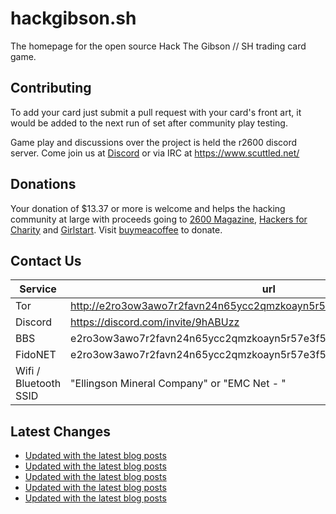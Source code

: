 # hackgibson.sh
The homepage for the open source Hack The Gibson // SH trading card game.


## Contributing

To add your card just submit a pull request with your card's front art, it would be added to the next run of set after community play testing.

Game play and discussions over the project is held the r2600 discord server. Come join us at [Discord](https://discord.com/invite/9hABUzz) or via IRC at https://www.scuttled.net/


## Donations

Your donation of $13.37 or more is welcome and helps the hacking community at large with proceeds going to [2600 Magazine](https://2600.com/), [Hackers for Charity](https://hackersforcharity.org) and [Girlstart](https://girlstart.org).  Visit [buymeacoffee](https://www.buymeacoffee.com/hackgibson.sh) to donate.


## Contact Us

Service | url
-|-
Tor | http://e2ro3ow3awo7r2favn24n65ycc2qmzkoayn5r57e3f56nvjwdcgg32ad.onion
Discord | https://discord.com/invite/9hABUzz
BBS | e2ro3ow3awo7r2favn24n65ycc2qmzkoayn5r57e3f56nvjwdcgg32ad.onion:23
FidoNET | e2ro3ow3awo7r2favn24n65ycc2qmzkoayn5r57e3f56nvjwdcgg32ad.onion:24554
Wifi / Bluetooth SSID | "Ellingson Mineral Company" or "EMC Net - <fidonet address>"

## Latest Changes
<!-- BLOG-POST-LIST:START -->
- [Updated with the latest blog posts](https://github.com/DFW2600/hackgibson.sh/commit/a78bef84e83b8ddbc6d12379b484e268c4bafd5f)
- [Updated with the latest blog posts](https://github.com/DFW2600/hackgibson.sh/commit/5ab964f13d304d195cf9e1cdd7d259ea523847fa)
- [Updated with the latest blog posts](https://github.com/DFW2600/hackgibson.sh/commit/be875e9c742209d41e08f367a9507ee90fe5dd9f)
- [Updated with the latest blog posts](https://github.com/DFW2600/hackgibson.sh/commit/9eb1cdb90cabd9f8ce190fde9e5134f11d9ced2f)
- [Updated with the latest blog posts](https://github.com/DFW2600/hackgibson.sh/commit/459aa05146283156266eb503e24cf3050b9025e3)
<!-- BLOG-POST-LIST:END -->
